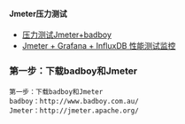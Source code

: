
#### Jmeter压力测试
- [压力测试Jmeter+badboy](https://blog.csdn.net/luosaosao/article/details/72900072)
- [Jmeter + Grafana + InfluxDB 性能测试监控](https://www.cnblogs.com/yyhh/p/5990228.html)

### 第一步：下载badboy和Jmeter
```
第一步：下载badboy和Jmeter
badboy：http://www.badboy.com.au/ 
Jmeter：http://jmeter.apache.org/
```